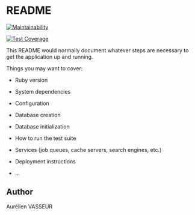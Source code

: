 # README

[![Maintainability](https://api.codeclimate.com/v1/badges/8bae0a5844985f137dc5/maintainability)](https://codeclimate.com/github/AurelienVasseur/Projet-LP4B-backend/maintainability)

[![Test Coverage](https://api.codeclimate.com/v1/badges/8bae0a5844985f137dc5/test_coverage)](https://codeclimate.com/github/AurelienVasseur/Projet-LP4B-backend/test_coverage)

This README would normally document whatever steps are necessary to get the
application up and running.

Things you may want to cover:

* Ruby version

* System dependencies

* Configuration

* Database creation

* Database initialization

* How to run the test suite

* Services (job queues, cache servers, search engines, etc.)

* Deployment instructions

* ...


## Author

Aurélien VASSEUR
